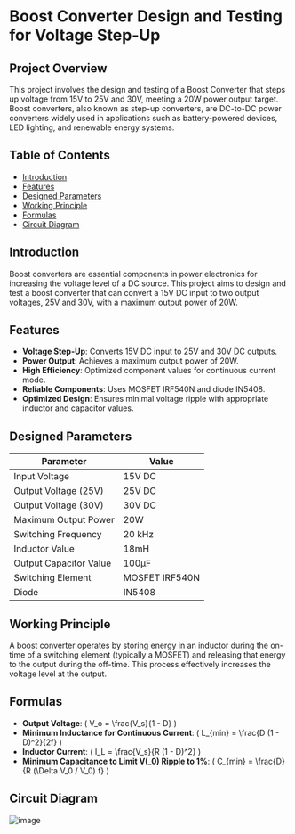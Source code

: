 # Boost Converter Design and Testing for Voltage Step-Up

## Project Overview

This project involves the design and testing of a Boost Converter that steps up voltage from 15V to 25V and 30V, meeting a 20W power output target. Boost converters, also known as step-up converters, are DC-to-DC power converters widely used in applications such as battery-powered devices, LED lighting, and renewable energy systems.

## Table of Contents

- [Introduction](#introduction)
- [Features](#features)
- [Designed Parameters](#designed-parameters)
- [Working Principle](#working-principle)
- [Formulas](#formulas)
- [Circuit Diagram](#circuit-diagram)
  

## Introduction

Boost converters are essential components in power electronics for increasing the voltage level of a DC source. This project aims to design and test a boost converter that can convert a 15V DC input to two output voltages, 25V and 30V, with a maximum output power of 20W.

## Features

- **Voltage Step-Up**: Converts 15V DC input to 25V and 30V DC outputs.
- **Power Output**: Achieves a maximum output power of 20W.
- **High Efficiency**: Optimized component values for continuous current mode.
- **Reliable Components**: Uses MOSFET IRF540N and diode IN5408.
- **Optimized Design**: Ensures minimal voltage ripple with appropriate inductor and capacitor values.

## Designed Parameters

| Parameter                | Value      |
|--------------------------|------------|
| Input Voltage            | 15V DC     |
| Output Voltage (25V)     | 25V DC     |
| Output Voltage (30V)     | 30V DC     |
| Maximum Output Power     | 20W        |
| Switching Frequency      | 20 kHz     |
| Inductor Value           | 18mH       |
| Output Capacitor Value   | 100µF      |
| Switching Element        | MOSFET IRF540N |
| Diode                    | IN5408     |

## Working Principle

A boost converter operates by storing energy in an inductor during the on-time of a switching element (typically a MOSFET) and releasing that energy to the output during the off-time. This process effectively increases the voltage level at the output.

## Formulas

- **Output Voltage**: \( V_o = \frac{V_s}{1 - D} \)
- **Minimum Inductance for Continuous Current**: \( L_{min} = \frac{D (1 - D)^2}{2f} \)
- **Inductor Current**: \( I_L = \frac{V_s}{R (1 - D)^2} \)
- **Minimum Capacitance to Limit V\(_0\) Ripple to 1%**: \( C_{min} = \frac{D}{R (\Delta V_0 / V_0) f} \)

## Circuit Diagram
![image](https://github.com/Vishnu45t86/Boost-converter/assets/109750872/0d2074bf-9605-4f68-b621-87b1c96e843f)


